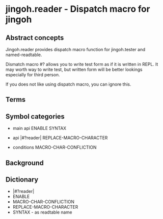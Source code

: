 # jingoh.reader - Dispatch macro for jingoh

## Abstract concepts

Jingoh.reader provides dispatch macro function for jingoh.tester and named-readtable.

Dismatch macro #? allows you to write test form as if it is written in REPL.
It may worth way to write test, but written form will be better lookings especially for third person.

If you does not like using dispatch macro, you can ignore this.

## Terms

## Symbol categories

* main api
ENABLE SYNTAX

* api
|#?reader|
REPLACE-MACRO-CHARACTER

* conditions
MACRO-CHAR-CONFLICTION

## Background

## Dictionary

* |#?reader|
* ENABLE
* MACRO-CHAR-CONFLICTION
* REPLACE-MACRO-CHARACTER
* SYNTAX - as readtable name
